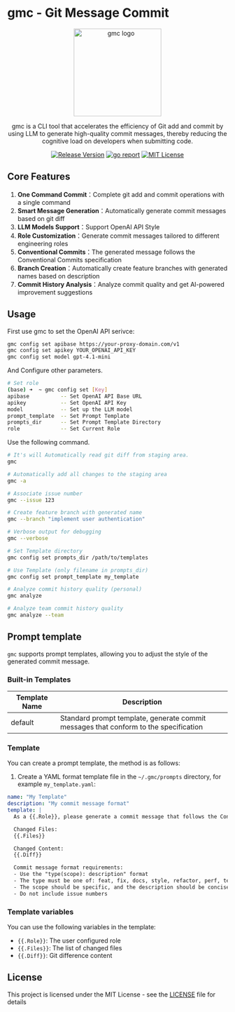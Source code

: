 # gmc - Git Message Commit

<div align="center">
  <img src="./logo.png" alt="gmc logo" width="200" />
  <br />
  <p>gmc is a CLI tool that accelerates the efficiency of Git add and commit by using LLM to generate high-quality commit messages, thereby reducing the cognitive load on developers when submitting code.</p>
  <p>
    <a href="https://github.com/samzong/gmc/releases"><img src="https://img.shields.io/github/v/release/samzong/gmc" alt="Release Version" /></a>
    <a href="https://goreportcard.com/report/github.com/samzong/gmc"><img src="https://goreportcard.com/badge/github.com/samzong/gmc" alt="go report" /></a>
    <a href="https://github.com/samzong/gmc/blob/main/LICENSE"><img src="https://img.shields.io/github/license/samzong/gmc" alt="MIT License" /></a>
  </p>
</div>

## Core Features

1. **One Command Commit**：Complete git add and commit operations with a single command
2. **Smart Message Generation**：Automatically generate commit messages based on git diff
3. **LLM Models Support**：Support OpenAI API Style
4. **Role Customization**：Generate commit messages tailored to different engineering roles
5. **Conventional Commits**：The generated message follows the Conventional Commits specification
6. **Branch Creation**：Automatically create feature branches with generated names based on description
7. **Commit History Analysis**：Analyze commit quality and get AI-powered improvement suggestions

## Usage

First use gmc to set the OpenAI API serivce:

```bash
gmc config set apibase https://your-proxy-domain.com/v1
gmc config set apikey YOUR_OPENAI_API_KEY
gmc config set model gpt-4.1-mini
```

And Configure other parameters.

```bash
# Set role
(base) ➜  ~ gmc config set [Key]
apibase          -- Set OpenAI API Base URL
apikey           -- Set OpenAI API Key
model            -- Set up the LLM model
prompt_template  -- Set Prompt Template
prompts_dir      -- Set Prompt Template Directory
role             -- Set Current Role
```

Use the following command.

```bash
# It's will Automatically read git diff from staging area.
gmc

# Automatically add all changes to the staging area
gmc -a

# Associate issue number
gmc --issue 123

# Create feature branch with generated name
gmc --branch "implement user authentication"

# Verbose output for debugging
gmc --verbose

# Set Template directory
gmc config set prompts_dir /path/to/templates

# Use Template (only filename in prompts_dir)
gmc config set prompt_template my_template

# Analyze commit history quality (personal)
gmc analyze

# Analyze team commit history quality
gmc analyze --team
```

## Prompt template

`gmc` supports prompt templates, allowing you to adjust the style of the generated commit message.

### Built-in Templates

| Template Name | Description                                                                          |
| ------------- | ------------------------------------------------------------------------------------ |
| default       | Standard prompt template, generate commit messages that conform to the specification |

### Template

You can create a prompt template, the method is as follows:

1. Create a YAML format template file in the `~/.gmc/prompts` directory, for example `my_template.yaml`:

```yaml
name: "My Template"
description: "My commit message format"
template: |
  As a {{.Role}}, please generate a commit message that follows the Conventional Commits specification for the following Git changes:

  Changed Files:
  {{.Files}}

  Changed Content:
  {{.Diff}}

  Commit message format requirements:
  - Use the "type(scope): description" format
  - The type must be one of: feat, fix, docs, style, refactor, perf, test, chore
  - The scope should be specific, and the description should be concise
  - Do not include issue numbers
```

### Template variables

You can use the following variables in the template:

- `{{.Role}}`: The user configured role
- `{{.Files}}`: The list of changed files
- `{{.Diff}}`: Git difference content

## License

This project is licensed under the MIT License - see the [LICENSE](LICENSE) file for details
